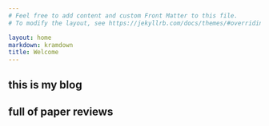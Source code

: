 ```yaml
---
# Feel free to add content and custom Front Matter to this file.
# To modify the layout, see https://jekyllrb.com/docs/themes/#overriding-theme-defaults

layout: home
markdown: kramdown
title: Welcome
---
```



## this is my blog
## full of paper reviews
